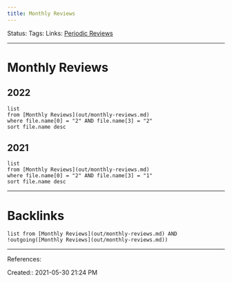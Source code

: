 ```yaml
---
title: Monthly Reviews
---
```

Status:
Tags: 
Links: [Periodic Reviews](out/periodic-reviews.md)
___
# Monthly Reviews
## 2022
```dataview
list 
from [Monthly Reviews](out/monthly-reviews.md)
where file.name[0] = "2" AND file.name[3] = "2"
sort file.name desc
```
## 2021
```dataview
list 
from [Monthly Reviews](out/monthly-reviews.md)
where file.name[0] = "2" AND file.name[3] = "1"
sort file.name desc
```
___
# Backlinks
```dataview
list from [Monthly Reviews](out/monthly-reviews.md) AND !outgoing([Monthly Reviews](out/monthly-reviews.md))
```
___
References:

Created:: 2021-05-30 21:24 PM